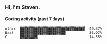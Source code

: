### Hi, I'm Steven.

#### Coding activity (past 7 days)
```
other  ▓▓▓▓▓▓▓▓▓▓▓▓▓▓▓▓▓▓▓▓▓▓▓▓▓▓▓▓▓▓  49.37%
Bash   ▓▓▓▓▓▓▓▓▓▓▓▓▓▓▓▓▓▓▓▓▓           36.07%
C      ▓▓▓▓▓▓▓▓                        14.55%
```
